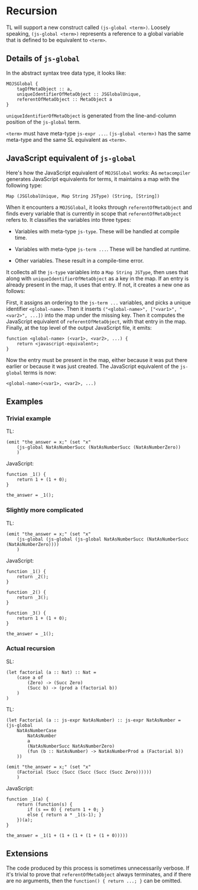 # Recursion

TL will support a new construct called `(js-global <term>)`. Loosely speaking, `(js-global <term>)` represents a reference to a global variable that is defined to be equivalent to `<term>`.

## Details of `js-global`

In the abstract syntax tree data type, it looks like:

    MOJSGlobal {
        tagOfMetaObject :: a,
        uniqueIdentifierOfMetaObject :: JSGlobalUnique,
        referentOfMetaObject :: MetaObject a
    }

`uniqueIdentifierOfMetaObject` is generated from the line-and-column position of the `js-global` term.

`<term>` must have meta-type `js-expr ...`. `(js-global <term>)` has the same meta-type and the same SL equivalent as `<term>`.

## JavaScript equivalent of `js-global`

Here's how the JavaScript equivalent of `MOJSGlobal` works: As `metacompiler` generates JavaScript equivalents for terms, it maintains a map with the following type:

    Map (JSGlobalUnique, Map String JSType) (String, [String])

When it encounters a `MOJSGlobal`, it looks through `referentOfMetaObject` and finds every variable that is currently in scope that `referentOfMetaObject` refers to. It classifies the variables into three types:

* Variables with meta-type `js-type`. These will be handled at compile time.

* Variables with meta-type `js-term ...`. These will be handled at runtime.

* Other variables. These result in a compile-time error.

It collects all the `js-type` variables into a `Map String JSType`, then uses that along with `uniqueIdentifierOfMetaObject` as a key in the map. If an entry is already present in the map, it uses that entry. If not, it creates a new one as follows:

First, it assigns an ordering to the `js-term ...` variables, and picks a unique identifier `<global-name>`. Then it inserts `("<global-name>", ["<var1>", "<var2>", ...])` into the map under the missing key. Then it computes the JavaScript equivalent of `referentOfMetaObject`, with that entry in the map. Finally, at the top level of the output JavaScript file, it emits:

    function <global-name> (<var1>, <var2>, ...) {
    	return <javascript-equivalent>;
    }

Now the entry must be present in the map, either because it was put there earlier or because it was just created. The JavaScript equivalent of the `js-global` terms is now:

    <global-name>(<var1>, <var2>, ...)

## Examples

### Trivial example

TL:

    (emit "the_answer = x;" (set "x"
    	(js-global NatAsNumberSucc (NatAsNumberSucc (NatAsNumberZero))
    	)

JavaScript:

    function _1() {
        return 1 + (1 + 0);
    }

	the_answer = _1();

### Slightly more complicated

TL:

	(emit "the_answer = x;" (set "x"
		(js-global (js-global (js-global NatAsNumberSucc (NatAsNumberSucc (NatAsNumberZero))))
		)

JavaScript:

	function _1() {
		return _2();
	}

	function _2() {
		return _3();
	}

	function _3() {
		return 1 + (1 + 0);
	}

	the_answer = _1();

### Actual recursion

SL:

	(let factorial (a :: Nat) :: Nat =
		(case a of
			(Zero) -> (Succ Zero)
			(Succ b) -> (prod a (factorial b))
		)
	)

TL:

	(let Factorial (a :: js-expr NatAsNumber) :: js-expr NatAsNumber = (js-global
		NatAsNumberCase
			NatAsNumber
			a
			(NatAsNumberSucc NatAsNumberZero)
			(fun (b :: NatAsNumber) -> NatAsNumberProd a (Factorial b))
		))

	(emit "the_answer = x;" (set "x"
		(Factorial (Succ (Succ (Succ (Succ (Succ Zero))))))
		)

JavaScript:

	function _1(a) {
		return (function(s) {
			if (s == 0) { return 1 + 0; }
			else { return a * _1(s-1); }
		})(a);
	}

	the_answer = _1(1 + (1 + (1 + (1 + (1 + 0)))))

## Extensions

The code produced by this process is sometimes unnecessarily verbose. If it's trivial to prove that `referentOfMetaObject` always terminates, and if there are no arguments, then the `function() { return ...; }` can be omitted.

